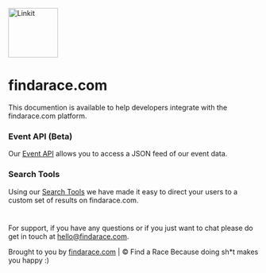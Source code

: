 <p align="left"><a href="https://findarace.com" target="_blank"><img width="100" height="100" src="https://avatars1.githubusercontent.com/u/44780079?s=200&amp;v=4" alt="Linkit"></a></p>

# findarace.com

This documention is available to help developers integrate with the findarace.com platform.

### Event API (Beta)

Our [Event API](https://github.com/findarace/docs/blob/master/event/api.md) allows you to access a JSON feed of our event data.

### Search Tools

Using our [Search Tools](https://github.com/findarace/docs/blob/master/event/search.md) we have made it easy to direct your users to a custom set of results on findarace.com.

#
For support, if you have any questions or if you just want to chat please do get in touch at [hello@findarace.com](mailto:hello@findarace.com).

Brought to you by [findarace.com](https://findarace.com) | &copy; Find a Race
Because doing sh*t makes you happy :)
